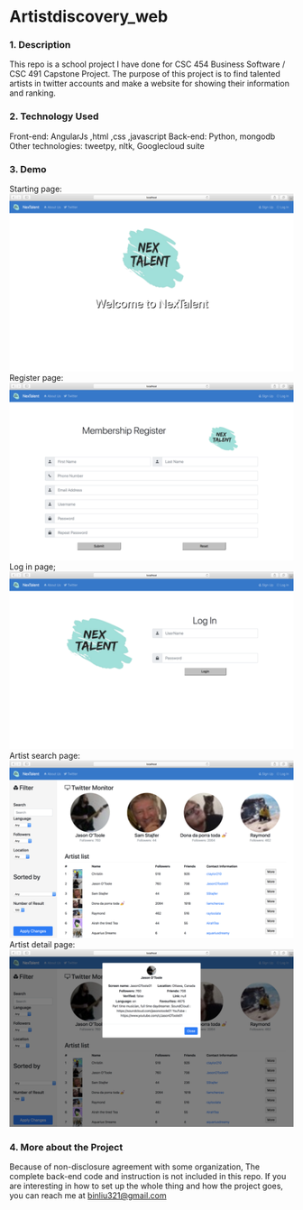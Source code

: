# Artistdiscovery_web


### 1. Description
  This repo is a school project I have done for CSC 454 Business Software / CSC 491 Capstone Project. The purpose of this
  project is to find talented artists in twitter accounts and make a website for showing their information and ranking.

### 2. Technology Used
  Front-end: AngularJs ,html ,css ,javascript
  Back-end: Python, mongodb
  Other technologies: tweetpy, nltk, Googlecloud suite

### 3. Demo
  Starting page:
  ![alt text](https://github.com/BryanLX/Artistdiscovery_web/blob/master/demo_pic/1.png)
  Register page:
  ![alt text](https://github.com/BryanLX/Artistdiscovery_web/blob/master/demo_pic/2.png)
  Log in page;
  ![alt text](https://github.com/BryanLX/Artistdiscovery_web/blob/master/demo_pic/3.png)
  Artist search page:
  ![alt text](https://github.com/BryanLX/Artistdiscovery_web/blob/master/demo_pic/4.png)
  Artist detail page:
  ![alt text](https://github.com/BryanLX/Artistdiscovery_web/blob/master/demo_pic/6.png)

### 4. More about the Project
  Because of non-disclosure agreement with some organization, The complete back-end code and instruction is not included in this repo.
  If you are interesting in how to set up the whole thing and how the project goes, you can reach me at binliu321@gmail.com
